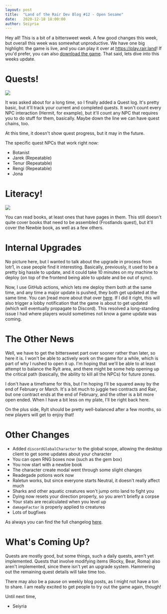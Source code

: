 ```yaml
---
layout: post
title:  "Land of the Rair Dev Blog #12 - Open Sesame"
date:   2020-12-18 18:00:00
author: Seiyria
---
```


Hey all! This is a bit of a bittersweet week. A few good changes this week, but overall this week was somewhat unproductive. We have one big highlight: the game is live, and you can play it over at https://play.rair.land! If you'd prefer, you can also [download the game](https://rair.land/download). That said, lets dive into this weeks update.

# Quests!

![](https://i.imgur.com/LOgEYHO.png)

It was asked about for a long time, so I finally added a Quest log. It's pretty basic, but it'll track your current and completed quests. It won't count every NPC interaction (Hermit, for example), but it'll count any NPC that requires you to do stuff for them, basically. Maybe down the line we can have quest chains, too.

At this time, it doesn't show quest progress, but it may in the future.

The specific quest NPCs that work right now:

- Botanist
- Jarek (Repeatable)
- Tenur (Repeatable)
- Rengi (Repeatable)
- Jona

# Literacy!

![](https://i.imgur.com/1e4lm2G.png)

You can read books, at least ones that have pages in them. This still doesn't quite cover books that need to be assembled (Frostlands quest), but it'll cover the Newbie book, as well as a few others.

# Internal Upgrades

No picture here, but I wanted to talk about the upgrade in process from lotr1, in case people find it interesting. Basically, previously, it used to be a pretty big hassle to update, and it could take 10 minutes on my machine to deploy (on top of the frontend being able to update and be out of sync).

Now, I use GitHub actions, which lets me deploy them both at the same time, and any time a major update is pushed, they both get updated at the same time. You can [read more about that over [here](https://seiyria.com/monorepo,/deployment,/caprover,/netlify/2020/12/12/better-deployment.html). If I did it right, this will also trigger a lobby notification that the game is about to get updated (which will eventually propagate to Discord). This resolved a long-standing issue I had where players would sometimes not know a game update was coming.

# The Other News

Well, we have to get the bittersweet part over sooner rather than later, so here it is. I won't be able to actively work on the game for a while, which is part of why I rushed to open it up. I'm hoping that we'll be able to at least attempt to balance the Rylt area, and there might be some help opening up the critical path (basically, the ability to kill all the NPCs) for future zones.

I don't have a timeframe for this, but I'm hoping I'll be squared away by the end of February or March. It's a bit much to juggle two contracts and Rair, but one contract ends at the end of February, and the other is a bit more open ended. When I have a bit less on my plate, I'll be right back here.

On the plus side, Rylt should be pretty well-balanced after a few months, so new players will get to enjoy that!

# Other Changes

* Added `discordGlobalCharacter` to the global scope, allowing the desktop client to get some updates about your character
* You can open RNG boxes now (such as the gem box)
* You now start with a newbie book
* The character create modal went through some slight changes
* Readegade potions work now
* Raletun works, but since everyone starts Neutral, it doesn't really affect much
* Sharks and other aquatic creatures won't jump onto land to fight you
* Dying now resets your direction properly, so you aren't briefly a corpse
* Your stats are recalculated when you level up
* `damageFactor` is properly applied to creatures
* Lots of bugfixes

As always you can find the full changelog [here](https://github.com/LandOfTheRair/LandOfTheRair/blob/master/CHANGELOG.md).

# What's Coming Up?

Quests are mostly good, but some things, such a daily quests, aren't yet implemented. Quests that involve modifying items (Rocky, Bear, Roma) also aren't implemented, since there isn't yet an upgrade system. Hammering out the remaining quest details will take time too.

There may also be a pause on weekly blog posts, as I might not have a ton to share. I am really excited to get people to try out the game again, though!

Until next time,

- Seiyria
